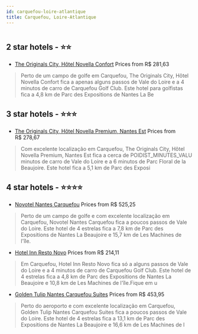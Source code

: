 ```yaml
---
id: carquefou-loire-atlantique
title: Carquefou, Loire-Atlantique
---
```


<center><img src="https://i.travelapi.com/hotels/1000000/20000/14400/14383/d002ff05_z.jpg" alt="" /></center>


##  2 star hotels - ⭐️⭐️

-    [The Originals City, Hôtel Novella Confort](https://www.hurb.com/br/aud/https://www.hurb.com/br/hotels/carquefou/the-originals-city-hotel-novella-confort-HT-8ZYW?cmp=18055) Prices from R$ 281,63
   > Perto de um campo de golfe em Carquefou, The Originals City, Hôtel Novella Confort fica a apenas alguns passos de Vale do Loire e a 4 minutos de carro de Carquefou Golf Club.  Este hotel para golfistas fica a 4,8 km de Parc des Expositions de Nantes La Be

##  3 star hotels - ⭐️⭐️⭐️

-    [The Originals City, Hôtel Novella Premium, Nantes Est](https://www.hurb.com/br/aud/https://www.hurb.com/br/hotels/carquefou/the-originals-city-hotel-novella-premium-nantes-est-HT-JPUL?cmp=18055) Prices from R$ 278,67
   > Com excelente localização em Carquefou, The Originals City, Hôtel Novella Premium, Nantes Est fica a cerca de POIDIST_MINUTES_VALU minutos de carro de Vale do Loire e a 6 minutos de Parc Floral de la Beaujoire.  Este hotel fica a 5,1 km de Parc des Exposi

##  4 star hotels - ⭐️⭐️⭐️⭐️

-    [Novotel Nantes Carquefou](https://www.hurb.com/br/aud/https://www.hurb.com/br/hotels/carquefou/novotel-nantes-carquefou-HT-106W?cmp=18055) Prices from R$ 525,25
   > Perto de um campo de golfe e com excelente localização em Carquefou, Novotel Nantes Carquefou fica a poucos passos de Vale do Loire.  Este hotel de 4 estrelas fica a 7,8 km de Parc des Expositions de Nantes La Beaujoire e 15,7 km de Les Machines de l'île.
-    [Hotel Inn Resto Novo](https://www.hurb.com/br/aud/https://www.hurb.com/br/hotels/carquefou/hotel-inn-resto-novo-HT-UJCD?cmp=18055) Prices from R$ 214,11
   > Em Carquefou, Hotel Inn Resto Novo fica só a alguns passos de Vale do Loire e a 4 minutos de carro de Carquefou Golf Club.  Este hotel de 4 estrelas fica a 4,8 km de Parc des Expositions de Nantes La Beaujoire e 10,8 km de Les Machines de l'île.Fique em u
-    [Golden Tulip Nantes Carquefou Suites](https://www.hurb.com/br/aud/https://www.hurb.com/br/hotels/carquefou/golden-tulip-nantes-carquefou-suites-HT-UV10?cmp=18055) Prices from R$ 453,95
   > Perto do aeroporto e com excelente localização em Carquefou, Golden Tulip Nantes Carquefou Suites fica a poucos passos de Vale do Loire.  Este hotel de 4 estrelas fica a 13,1 km de Parc des Expositions de Nantes La Beaujoire e 16,6 km de Les Machines de l
